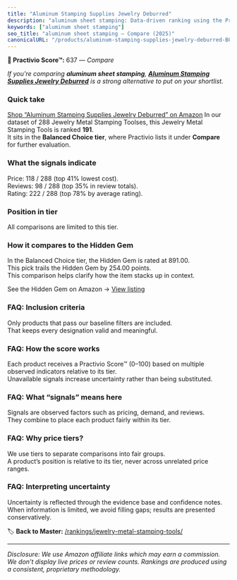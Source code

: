 ```yaml
---
title: "Aluminum Stamping Supplies Jewelry Deburred"
description: "aluminum sheet stamping: Data-driven ranking using the Practivio Score™. Positioned by quality, value, demand, findability, momentum."
keywords: ["aluminum sheet stamping"]
seo_title: "aluminum sheet stamping — Compare (2025)"
canonicalURL: "/products/aluminum-stamping-supplies-jewelry-deburred-B09SZ391V4/"
---
```


**🛒 Practivio Score™:** 637 — _Compare_


*If you're comparing **aluminum sheet stamping**, **[Aluminum Stamping Supplies Jewelry Deburred](https://www.amazon.com/dp/B09SZ391V4?tag=practivio-20)** is a strong alternative to put on your shortlist.*
### Quick take
[Shop “Aluminum Stamping Supplies Jewelry Deburred” on Amazon](https://www.amazon.com/dp/B09SZ391V4?tag=practivio-20)
In our dataset of 288 Jewelry Metal Stamping Toolses, this Jewelry Metal Stamping Tools is ranked **191**.  
It sits in the **Balanced Choice tier**, where Practivio lists it under **Compare** for further evaluation.

### What the signals indicate
Price: 118 / 288 (top 41% lowest cost).  
Reviews: 98 / 288 (top 35% in review totals).  
Rating: 222 / 288 (top 78% by average rating).  

### Position in tier
All comparisons are limited to this tier.

### How it compares to the Hidden Gem
In the Balanced Choice tier, the Hidden Gem is rated at 891.00.  
This pick trails the Hidden Gem by 254.00 points.  
This comparison helps clarify how the item stacks up in context.  

See the Hidden Gem on Amazon → [View listing](https://www.amazon.com/dp/B08H528HCX?tag=practivio-20)

### FAQ: Inclusion criteria
Only products that pass our baseline filters are included.  
That keeps every designation valid and meaningful.

### FAQ: How the score works
Each product receives a Practivio Score™ (0–100) based on multiple observed indicators relative to its tier.  
Unavailable signals increase uncertainty rather than being substituted.

### FAQ: What “signals” means here
Signals are observed factors such as pricing, demand, and reviews.  
They combine to place each product fairly within its tier.

### FAQ: Why price tiers?
We use tiers to separate comparisons into fair groups.  
A product’s position is relative to its tier, never across unrelated price ranges.

### FAQ: Interpreting uncertainty
Uncertainty is reflected through the evidence base and confidence notes.  
When information is limited, we avoid filling gaps; results are presented conservatively.

<!-- Missing template for Compare/CompareWithinPriceClass -->


🏷️ **Back to Master:** [/rankings/jewelry-metal-stamping-tools/](/rankings/jewelry-metal-stamping-tools/)

---
_Disclosure: We use Amazon affiliate links which may earn a commission. We don’t display live prices or review counts. Rankings are produced using a consistent, proprietary methodology._
